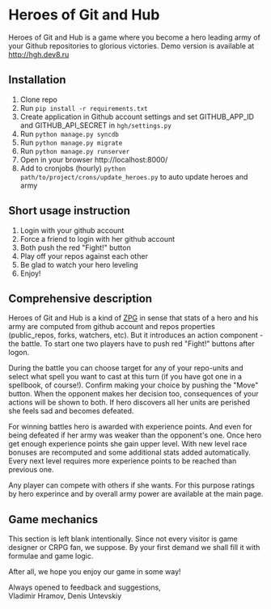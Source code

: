 Heroes of Git and Hub
=====================

Heroes of Git and Hub is a game where you become a hero leading army of your Github repositories to glorious victories. Demo version is available at http://hgh.dev8.ru


Installation
------------

1. Clone repo
2. Run `pip install -r requirements.txt`
3. Create application in Github account settings and set GITHUB_APP_ID and GITHUB_API_SECRET in `hgh/settings.py`
4. Run `python manage.py syncdb`
5. Run `python manage.py migrate`
6. Run `python manage.py runserver`
7. Open in your browser http://localhost:8000/
8. Add to cronjobs (hourly) `python path/to/project/crons/update_heroes.py` to auto update heroes and army


Short usage instruction
-----------------------

1. Login with your github account
2. Force a friend to login with her github account
3. Both push the red "Fight!" button
4. Play off your repos against each other
5. Be glad to watch your hero leveling
6. Enjoy!


Comprehensive description
-------------------------

Heroes of Git and Hub is a kind of [ZPG](http://en.wikipedia.org/wiki/Zero-player_game) in sense that stats of a hero and his army are computed from github account and repos properties (public_repos, forks, watchers, etc). But it introduces an action component - the battle. To start one two players have to push red "Fight!" buttons after logon.

During the battle you can choose target for any of your repo-units and select what spell you want to cast at this turn (if you have got one in a spellbook, of course!). Confirm making your choice by pushing the "Move" button. When the opponent makes her decision too, consequences of your actions will be shown to both. If hero discovers all her units are perished she feels sad and becomes defeated.

For winning battles hero is awarded with experience points. And even for being defeated if her army was weaker than the opponent's one. Once hero get enough experience points she gain upper level. With new level race bonuses are recomputed and some additional stats added automatically. Every next level requires more experience points to be reached than previous one.

Any player can compete with others if she wants. For this purpose ratings by hero experince and by overall army power are available at the main page.


Game mechanics
--------------

This section is left blank intentionally. Since not every visitor is game designer or CRPG fan, we suppose. By your first demand we shall fill it with formulae and game logic.

After all, we hope you enjoy our game in some way!

Always opened to feedback and suggestions,  
Vladimir Hramov, Denis Untevskiy